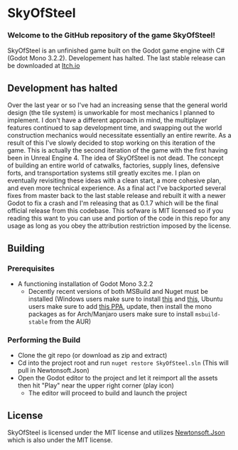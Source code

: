# SkyOfSteel

### Welcome to the GitHub repository of the game SkyOfSteel!

SkyOfSteel is an unfinished game built on the Godot game engine with C# (Godot Mono 3.2.2).
Developement has halted. The last stable release can be downloaded at
[Itch.io](https://forloveofcats.itch.io/skyofsteel "Itch.io link")


## Development has halted

Over the last year or so I've had an increasing sense that the general world design
(the tile system) is unworkable for most mechanics I planned to implement.
I don't have a different approach in mind, the multiplayer features continued to sap
development time, and swapping out the world construction mechanics would necessitate
essentially an entire rewrite. As a result of this I've slowly decided to stop working
on this iteration of the game. This is actually the second iteration of the game with
the first having been in Unreal Engine 4. The idea of SkyOfSteel is not dead. The
concept of building an entire world of catwalks, factories, supply lines, defensive
forts, and transportation systems still greatly excites me. I plan on eventually
revisiting these ideas with a clean start, a more cohesive plan, and even more
technical experience. As a final act I've backported several fixes from master
back to the last stable release and rebuilt it with a newer Godot to fix a crash
and I'm releasing that as 0.1.7 which will be the final official release from this
codebase. This sofware is MIT licensed so if you reading this want to you can use
and portion of the code in this repo for any usage as long as you obey the attribution
restriction imposed by the license.


## Building

### Prerequisites

* A functioning installation of Godot Mono 3.2.2
  * Decently recent versions of both MSBuild and Nuget must be installed (Windows users make sure
  to install [this](https://www.mono-project.com/download/stable/#download-win) and
  [this](https://www.microsoft.com/en-us/download/details.aspx?id=56119), Ubuntu users make
  sure to add [this PPA](https://www.mono-project.com/download/stable/#download-lin), update,
  then install the mono packages as for Arch/Manjaro users make sure to install `msbuild-stable` from the AUR)


### Performing the Build

* Clone the git repo (or download as zip and extract)
* Cd into the project root and run `nuget restore SkyOfSteel.sln` (This will pull in Newtonsoft.Json)
* Open the Godot editor to the project and let it reimport all the assets then hit "Play" near the upper right corner (play icon)
  * The editor will proceed to build and launch the project


## License

SkyOfSteel is licensed under the MIT license and utilizes
[Newtonsoft.Json](https://github.com/JamesNK/Newtonsoft.Json) which is
also under the MIT license.
